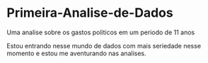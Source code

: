# Primeira-Analise-de-Dados
 Uma analise sobre os gastos politicos em um periodo de 11 anos

Estou entrando nesse mundo de dados com mais seriedade nesse momento e estou me aventurando nas analises.
